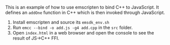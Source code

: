 This is an example of how to use emscripten to  bind C++ to JavaScript.
It defines an `addOne` function in C++ which is then invoked through JavaScript.

1. Install emscripten and source its `emsdk_env.sh`
2. Run `emcc --bind -o add.js -g4 add.cpp` in the `src` folder.
3. Open `index.html` in a web browser and open the console to see the result of JS->C++ FFI.
